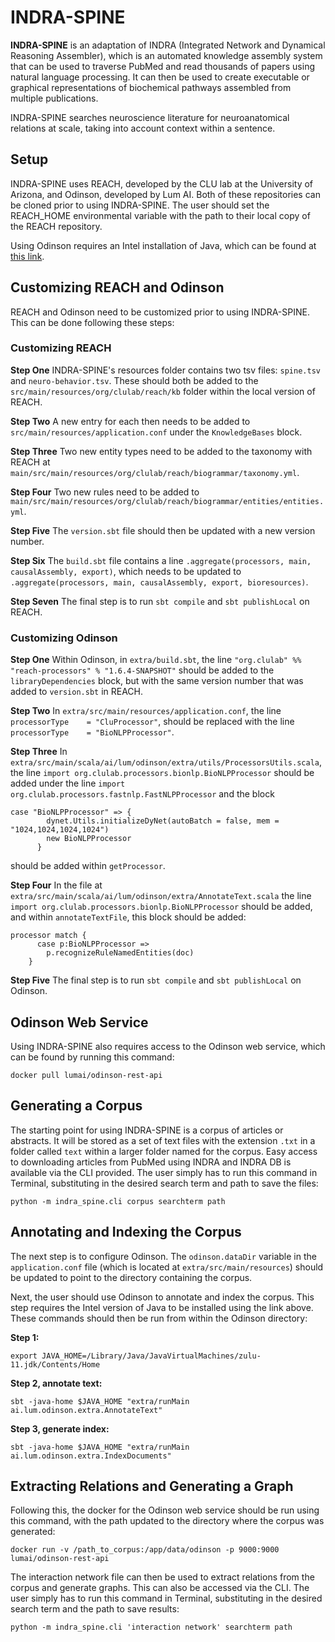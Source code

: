 # INDRA-SPINE
**INDRA-SPINE** is an adaptation of INDRA (Integrated Network and Dynamical Reasoning Assembler), which is an automated knowledge assembly system that can be used to traverse PubMed and read thousands of papers using natural language processing. It can then be used to create executable or graphical representations of biochemical pathways assembled from multiple publications.

INDRA-SPINE searches neuroscience literature for neuroanatomical relations at scale, taking into account context within a sentence.


## Setup
INDRA-SPINE uses REACH, developed by the CLU lab at the University of Arizona, and Odinson, developed by Lum AI. Both of these repositories can be cloned prior to using INDRA-SPINE. The user should set the REACH_HOME environmental variable with the path to their local copy of the REACH repository.

Using Odinson requires an Intel installation of Java, which can be found at [this link](https://cdn.azul.com/zulu/bin/zulu11.66.15-ca-jdk11.0.20-macosx_x64.dmg?_gl=1*1emxlls*_ga*MTY2MTQzMDU0My4xNjg5MjgwOTU5*_ga_42DEGWGYD5*MTY4OTg2Nzg4Ny4yLjEuMTY4OTg3MDIxNy41OC4wLjA).

## Customizing REACH and Odinson

REACH and Odinson need to be customized prior to using INDRA-SPINE. This can be done following these steps:

### Customizing REACH

**Step One**
INDRA-SPINE's resources folder contains two tsv files: `spine.tsv` and `neuro-behavior.tsv`. These should both be added to the `src/main/resources/org/clulab/reach/kb` folder within the local version of REACH. 

**Step Two**
A new entry for each then needs to be added to `src/main/resources/application.conf` under the `KnowledgeBases` block. 

**Step Three**
Two new entity types need to be added to the taxonomy with REACH at `main/src/main/resources/org/clulab/reach/biogrammar/taxonomy.yml`.

**Step Four**
Two new rules need to be added to `main/src/main/resources/org/clulab/reach/biogrammar/entities/entities.yml`.

**Step Five**
The `version.sbt` file should then be updated with a new version number. 

**Step Six**
The `build.sbt` file contains a line `.aggregate(processors, main, causalAssembly, export)`, which needs to be updated to `.aggregate(processors, main, causalAssembly, export, bioresources)`. 

**Step Seven**
The final step is to run `sbt compile` and `sbt publishLocal` on REACH.

### Customizing Odinson

**Step One**
Within Odinson, in `extra/build.sbt`, the line `"org.clulab" %% "reach-processors" % "1.6.4-SNAPSHOT"` should be added to the `libraryDependencies` block, but with the same version number that was added to `version.sbt` in REACH. 

**Step Two**
In `extra/src/main/resources/application.conf`, the line `processorType    = "CluProcessor"`, should be replaced with the line `processorType    = "BioNLPProcessor"`. 

**Step Three**
In `extra/src/main/scala/ai/lum/odinson/extra/utils/ProcessorsUtils.scala`, the line `import org.clulab.processors.bionlp.BioNLPProcessor` should be added under the line `import org.clulab.processors.fastnlp.FastNLPProcessor` and the block
```
case "BioNLPProcessor" => {
        dynet.Utils.initializeDyNet(autoBatch = false, mem = "1024,1024,1024,1024")
        new BioNLPProcessor
      }
```
should be added within `getProcessor`. 

**Step Four**
In the file at `extra/src/main/scala/ai/lum/odinson/extra/AnnotateText.scala` the line `import org.clulab.processors.bionlp.BioNLPProcessor` should be added, and within `annotateTextFile`, this block should be added:
```
processor match {
      case p:BioNLPProcessor =>
        p.recognizeRuleNamedEntities(doc)
    }
```

**Step Five**
The final step is to run `sbt compile` and `sbt publishLocal` on Odinson.

## Odinson Web Service
Using INDRA-SPINE also requires access to the Odinson web service, which can be found by running this command:
```
docker pull lumai/odinson-rest-api
```

## Generating a Corpus
The starting point for using INDRA-SPINE is a corpus of articles or abstracts. It will be stored as a set of text files with the extension `.txt` in a folder called `text` within a larger folder named for the corpus. Easy access to downloading articles from PubMed using INDRA and INDRA DB is available via the CLI provided. The user simply has to run this command in Terminal, substituting in the desired search term and path to save the files:
``` 
python -m indra_spine.cli corpus searchterm path
``` 

## Annotating and Indexing the Corpus
The next step is to configure Odinson. The `odinson.dataDir` variable in the `application.conf` file (which is located at `extra/src/main/resources`) should be updated to point to the directory containing the corpus.

Next, the user should use Odinson to annotate and index the corpus. This step requires the Intel version of Java to be installed using the link above. These commands should then be run from within the Odinson directory:

**Step 1:**
```
export JAVA_HOME=/Library/Java/JavaVirtualMachines/zulu-11.jdk/Contents/Home
```

**Step 2, annotate text:**
```
sbt -java-home $JAVA_HOME "extra/runMain ai.lum.odinson.extra.AnnotateText"
```

**Step 3, generate index:**
```
sbt -java-home $JAVA_HOME "extra/runMain ai.lum.odinson.extra.IndexDocuments"
```

## Extracting Relations and Generating a Graph
Following this, the docker for the Odinson web service should be run using this command, with the path updated to the directory where the corpus was generated:
```
docker run -v /path_to_corpus:/app/data/odinson -p 9000:9000 lumai/odinson-rest-api
```

The interaction network file can then be used to extract relations from the corpus and generate graphs. This can also be accessed via the CLI. The user simply has to run this command in Terminal, substituting in the desired search term and the path to save results:
``` 
python -m indra_spine.cli 'interaction network' searchterm path
```
